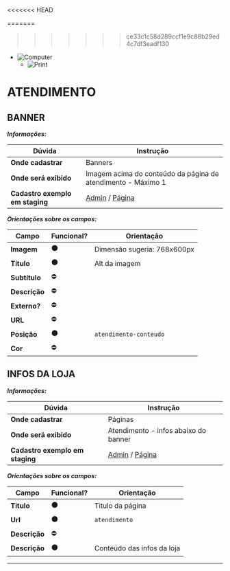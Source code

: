 













<<<<<<< HEAD

=======
>>>>>>> ce33c1c58d289ccf1e9c88b29ed4c7df3eadf130
- ![Computer](../images/prints/computer.png)
  - ![Print](../images/prints/06-atendimento.png)

# ATENDIMENTO

## BANNER

***Informações:***

| Dúvida                          | Instrução                |
| ------------------------------- | ------------------------ |
| **Onde cadastrar**              | Banners                  |
| **Onde será exibido**           | Imagem acima do conteúdo da página de atendimento - Máximo 1 |
| **Cadastro exemplo em staging** | [Admin](https://template5.vnda.dev/admin/midias/editar?id=17) / [Página](https://template5.vnda.dev/p/atendimento) |

***Orientações sobre os campos:***

| Campo         | Funcional?          | Orientação                                           |
| ------------- | ------------------- | ---------------------------------------------------- |
| **Imagem**    | :black_circle:      | Dimensão sugeria: 768x600px                          |
| **Título**    | :black_circle:      | Alt da imagem                                        |
| **Subtítulo** | :no_entry:          |                                                      |
| **Descrição** | :no_entry:          |                                                      |
| **Externo?**  | :no_entry:          |                                                      |
| **URL**       | :no_entry:          |                                                      |
| **Posição**   | :black_circle:      | `atendimento-conteudo`                               |
| **Cor**       | :no_entry:          |                                                      |

## INFOS DA LOJA

***Informações:***

| Dúvida                          | Instrução                |
| ------------------------------- | ------------------------ |
| **Onde cadastrar**              | Páginas                  |
| **Onde será exibido**           | Atendimento - infos abaixo do banner |
| **Cadastro exemplo em staging** | [Admin](https://template5.vnda.dev/admin/paginas/editar?id=atendimento) / [Página](https://template5.vnda.dev/p/atendimento) |

***Orientações sobre os campos:***

| Campo         | Funcional?     | Orientação       |
| ------------- | -------------- | ---------------- |
| **Titulo**    | :black_circle: | Titulo da página |
| **Url**       | :black_circle: | `atendimento`    |
| **Descrição** | :no_entry:     |                  |
| **Descrição** | :black_circle: | Conteúdo das infos da loja |

***
